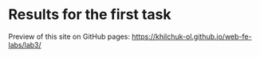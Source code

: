 # Results for the first task

Preview of this site on GitHub pages: <https://khilchuk-ol.github.io/web-fe-labs/lab3/>
